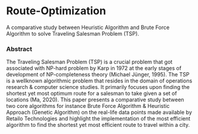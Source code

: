 # Route-Optimization
A comparative study between Heuristic Algorithm and Brute Force Algorithm to solve Traveling Salesman Problem (TSP).

### Abstract
The Traveling Salesman Problem (TSP) is a crucial problem that got associated with NP-hard problem by Karp in 1972 at the early stages of development of NP-completeness theory (Michael Jünger, 1995). The TSP is a wellknown algorithmic problem that resides in the domain of operations research & computer science studies. It primarily focuses upon finding the shortest yet most optimum route for a salesman to take given a set of locations (Ma, 2020). This paper presents a comparative study between two core algorithms for instance Brute Force Algorithm & Heuristic Approach (Genetic Algorithm) on the real-life data points made available by Retailo Technologies and highlight the implementation of the most efficient algorithm to find the shortest yet most efficient route to travel within a city.
